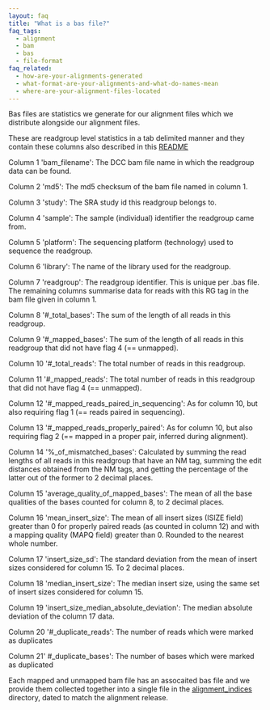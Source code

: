 ```yaml
---
layout: faq
title: "What is a bas file?"
faq_tags:
  - alignment
  - bam
  - bas
  - file-format
faq_related:
  - how-are-your-alignments-generated
  - what-format-are-your-alignments-and-what-do-names-mean
  - where-are-your-alignment-files-located
---
```

                    
Bas files are statistics we generate for our alignment files which we distribute alongside our alignment files. 

These are readgroup level statistics in a tab delimited manner and they contain these columns also described in this [README](http://ftp.1000genomes.ebi.ac.uk/vol1/ftp/README.alignment_data)

Column 1 'bam_filename': The DCC bam file name in which the readgroup data can be found.

Column 2 'md5': The md5 checksum of the bam file named in column 1.

Column 3 'study': The SRA study id this readgroup belongs to.

Column 4 'sample': The sample (individual) identifier the readgroup came from.

Column 5 'platform': The sequencing platform (technology) used to sequence the readgroup.

Column 6 'library': The name of the library used for the readgroup.

Column 7 'readgroup': The readgroup identifier. This is unique per .bas file. The remaining columns summarise data for reads with this RG tag in the bam file given in column 1.

Column 8 '#_total_bases': The sum of the length of all reads in this readgroup.

Column 9 '#_mapped_bases': The sum of the length of all reads in this readgroup that did not have flag 4 (== unmapped).

Column 10 '#_total_reads': The total number of reads in this readgroup.

Column 11 '#_mapped_reads': The total number of reads in this readgroup that did not have flag 4 (== unmapped).

Column 12 '#_mapped_reads_paired_in_sequencing': As for column 10, but also requiring flag 1 (== reads paired in sequencing).

Column 13 '#_mapped_reads_properly_paired': As for column 10, but also requiring flag 2 (== mapped in a proper pair, inferred during alignment).

Column 14 '%_of_mismatched_bases': Calculated by summing the read lengths of all reads in this readgroup that have an NM tag, summing the edit distances obtained from the NM tags, and getting the percentage of the latter out of the former to 2 decimal places.

Column 15 'average_quality_of_mapped_bases': The mean of all the base qualities of the bases counted for column 8, to 2 decimal places.

Column 16 'mean_insert_size': The mean of all insert sizes (ISIZE field) greater than 0 for properly paired reads (as counted in column 12) and with a mapping quality (MAPQ field) greater than 0\. Rounded to the nearest whole number.

Column 17 'insert_size_sd': The standard deviation from the mean of insert sizes considered for column 15\. To 2 decimal places.

Column 18 'median_insert_size': The median insert size, using the same set of insert sizes considered for column 15.

Column 19 'insert_size_median_absolute_deviation': The median absolute deviation of the column 17 data.

Column 20 '#_duplicate_reads': The number of reads which were marked as duplicates

Column 21' #_duplicate_bases': The number of bases which were marked as duplicated

Each mapped and unmapped bam file has an assocaited bas file and we provide them collected together into a single file in the [alignment_indices](http://ftp.1000genomes.ebi.ac.uk/vol1/ftp/alignment_indices/) directory, dated to match the alignment release.
